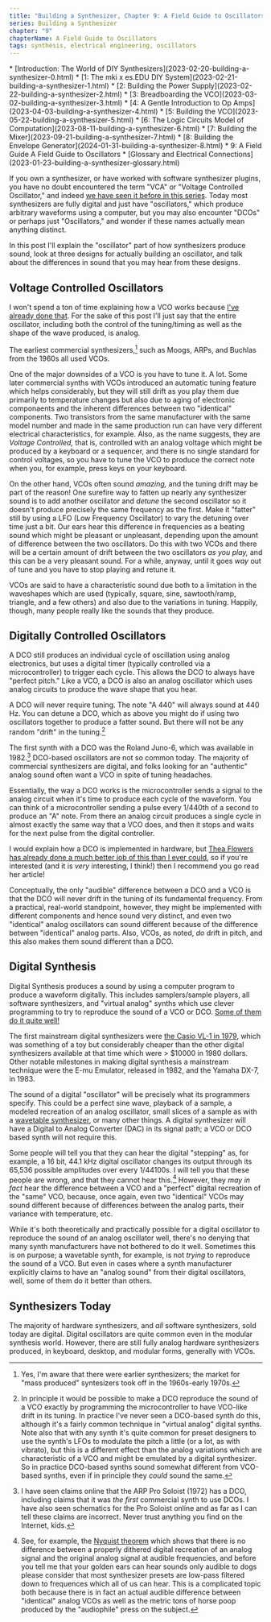 ```yaml
---
title: "Building a Synthesizer, Chapter 9: A Field Guide to Oscillators"
series: Building a Synthesizer
chapter: "9"
chapterName: A Field Guide to Oscillators
tags: synthesis, electrical engineering, oscillators
---
```


<div class="toc">
* [Introduction: The World of DIY Synthesizers](2023-02-20-building-a-synthesizer-0.html)
* [1: The mki x es.EDU DIY System](2023-02-21-building-a-synthesizer-1.html)
* [2: Building the Power Supply](2023-02-22-building-a-synthesizer-2.html)
* [3: Breadboarding the VCO](2023-03-02-building-a-synthesizer-3.html)
* [4: A Gentle Introduction to Op Amps](2023-04-03-building-a-synthesizer-4.html)
* [5: Building the VCO](2023-05-22-building-a-synthesizer-5.html)
* [6: The Logic Circuits Model of Computation](2023-08-11-building-a-synthesizer-6.html)
* [7: Building the Mixer](2023-09-21-building-a-synthesizer-7.html)
* [8: Building the Envelope Generator](2024-01-31-building-a-synthesizer-8.html)
* 9: A Field Guide A Field Guide to Oscillators
* [Glossary and Electrical Connections](2023-01-23-building-a-synthesizer-glossary.html)
</div>

If you own a synthesizer, or have worked with software synthesizer plugins, you
have no doubt encountered the term "VCA" or "Voltage Controlled Oscillator," 
and indeed 
[we have seen it before in this series](2023-03-02-building-a-synthesizer-3.html). 
Today most synthesizers are fully digital and just have "oscillators," which produce
arbitrary waveforms using a computer, but you may also encounter "DCOs" or 
perhaps just "Oscillators," and wonder if these names actually mean 
anything distinct.

In this post I'll explain the "oscillator" part of how synthesizers produce 
sound, look at three designs for actually building an oscillator, and talk about
the differences in sound that you may hear from these designs. 

## Voltage Controlled Oscillators

I won't spend a ton of time explaining how a VCO works because 
[I've already done that](2023-03-02-building-a-synthesizer-3.html). For the sake
of this post I'll just say that the entire oscillator, including both the 
control of the tuning/timing as well as the shape of the wave produced, is analog.

The earliest commercial synthesizers,[^commercial] such as Moogs, ARPs, and 
Buchlas from the 1960s all used VCOs. 

One of the major downsides of a VCO is you have to tune it. A lot. Some later
commercial synths with VCOs introduced an automatic tuning feature which helps
considerably, but they will still drift as you play them due primarily to 
temperature changes but also due to aging of electronic componaents and the 
inherent differences between two "identical" components. Two transistors from 
the same manufacturer with the same model number and made in the same production 
run can have very different electrical characteristics, for example. Also, as the name 
suggests, they are *Voltage Controlled,* that is, controlled with an analog 
voltage which might be produced by a keyboard or a sequencer, and there is 
no single standard for control voltages, so you have to tune the VCO to produce
the correct note when you, for example, press keys on your keyboard. 

On the other hand, VCOs often sound *amazing,* and the tuning drift may be part
of the reason! One surefire way to fatten up nearly any synthesizer sound is to
add another oscillator and *detune* the second oscillator so it doesn't produce
precisely the same frequency as the first. Make it "fatter" still by using a 
LFO (Low Frequency Oscillator) to vary the detuning over time just a bit. Our 
ears hear this difference in frequencies as a beating sound
which might be pleasant or unpleasant, depending upon the amount of difference
between the two oscillators. Do this with two VCOs and there will be a certain
amount of drift between the two oscillators *as you play,* and this can be a 
very pleasant sound. For a while, anyway, until it goes *way* out of tune and
you have to stop playing and retune it. 

VCOs are said to have a characteristic sound due both to a limitation in the 
waveshapes which are used (typically, square, sine, sawtooth/ramp, triangle, 
and a few others) and also due to the variations in tuning. Happily, though,
many people really like the sounds that they produce.

## Digitally Controlled Oscillators

A DCO still produces an individual cycle of oscillation using analog electronics,
but uses a digital timer (typically controlled via a microcontroller) to trigger 
each cycle. This allows the DCO to always have "perfect pitch." Like a VCO, a DCO is also an 
analog oscillator which uses analog circuits to produce the wave shape that you
hear. 

A DCO will never require tuning. The note "A 440" will always sound at 440 Hz. 
You can detune a DCO, which as above you might do if using two oscillators 
together to produce a fatter sound. But there will not be any random "drift" in 
the tuning.[^DCO]

The first synth with a DCO was the Roland Juno-6, which was available in 
1982.[^ARP] DCO-based oscillators are not so common today. The majority of 
commercial synthesizers are digital, and folks looking for an "authentic" 
analog sound often want a VCO in spite of tuning headaches. 

Essentially, the way a DCO works is the microcontroller sends a signal to the 
analog circuit when it's time to produce each cycle of the waveform. You can 
think of a microcontroller sending a pulse every 1/440th of a second to produce 
an "A" note. From there an analog circuit produces a single cycle in almost 
exactly the same way that a VCO does, and then it stops and waits for the next 
pulse from the digital controller.

I would explain how a DCO is implemented in hardware, but 
[Thea Flowers has already done a much better job of this than I ever could](https://blog.thea.codes/the-design-of-the-juno-dco/), so if you're interested (and it is *very* interesting, I think!)
then I recommend you go read her article!

Conceptually, the only "audible" difference between a DCO and a VCO is that the 
DCO will never drift in the
tuning of its fundamental frequency. From a practical, real-world standpoint, 
however, they might be implemented with different components and hence sound 
very distinct, and even two "identical" analog oscillators can sound different 
because of the difference between "identical" analog parts. Also, VCOs, as noted,
*do* drift in pitch, and this also makes them sound different than a DCO.

## Digital Synthesis

Digital Synthesis produces a sound by using a computer program to produce 
a waveform digitally. This includes samplers/sample players, all software 
synthesizers, and "virtual analog" synths which use clever programming to try
to reproduce the sound of a VCO or DCO. 
[Some of them do it quite well!](https://www.whippedcreamsounds.com/uhe-diva-review/)

The first mainstream digital synthesizers were [the Casio VL-1 in 1979](https://www.youtube.com/watch?v=3TT5nAW8gi4), which was
something of a toy but considerably cheaper than the other digital synthesizers 
available at that time which were > $10000 in 1980 dollars. Other notable 
milestones in making digital synthesis a mainstream technique were the E-mu 
Emulator, released in 1982, and the Yamaha DX-7, in 1983.

The sound of a digital "oscillator" will be precisely what its programmers 
specify. This could be a perfect sine wave, playback of a sample, 
a modeled recreation of an analog oscillator, small slices of a sample as with a 
[wavetable synthesizer](https://blog.native-instruments.com/what-is-wavetable-synthesis/),
or many other things. A digital synthesizer will have a Digital to Analog 
Converter (DAC) in its signal path; a VCO or DCO based synth will not require 
this.

Some people will tell you that they can hear the digital "stepping" as, for example, a
16 bit, 44.1 kHz digital oscillator changes its output through its 65,536 possible 
amplitudes over every 1/44100s. I will tell you that these people are wrong, and
that they cannot hear this.[^Nyquist] However, they *may in fact* hear the 
difference between a VCO and a "perfect" digital recreation of the "same" VCO, 
because, once again, even two "identical" VCOs may sound different because of 
differences between the analog parts, their variance with temperature, etc. 

While it's both theoretically and practically possible for a digital oscillator
to reproduce the sound of an analog oscillator well, there's no denying that 
many synth manufacturers have not bothered to do it well. Sometimes this is on
purpose; a wavetable synth, for example, is not *trying* to reproduce the sound
of a VCO. But even in cases where a synth manufacturer explicitly claims to 
have an "analog sound" from their digital oscillators, well, some of them do 
it better than others.

## Synthesizers Today

The majority of hardware synthesizers, and *all* software synthesizers, sold 
today are digital. Digital oscillators are quite common even in the modular 
synthesis world. However, there are still fully analog hardware synthesizers 
produced, in keyboard, desktop, and modular forms, generally with VCOs. 

[^commercial]: Yes, I'm aware that there were earlier synthesizers; the market 
for "mass produced" syntesizers took off in the 1960s-early 1970s. 

[^ARP]: I have seen claims online that the ARP Pro Soloist (1972) has a DCO, 
including claims that it was *the first* commercial synth to use DCOs. I 
have also seen schematics for the Pro Soloist online and as far as I can tell 
these claims are incorrect. Never trust anything you find on the Internet, kids.

[^DCO]: In principle it would be possible to make a DCO reproduce the sound of
a VCO exactly by programming the microcontroller to have VCO-like drift in its
tuning. In practice I've never seen a DCO-based synth do this, although it's a 
fairly common technique in "virtual analog" digital synths. Note also that 
with any synth it's quite common for preset designers to use the synth's LFOs to 
modulate the pitch a little (or a lot, as with vibrato), but this is a different
effect than the analog variations which are characteristic of a VCO and might 
be emulated by a digital synthesizer. So in practice DCO-based synths sound 
somewhat different from VCO-based synths, even if in principle they *could* 
sound the same.

[^Nyquist]: See, for example, the 
[Nyquist theorem](https://en.wikipedia.org/wiki/Nyquist%E2%80%93Shannon_sampling_theorem)
which shows that there is no difference between a properly dithered digital 
recreation of an analog signal and the original analog signal at audible 
frequencies, and before you tell me that your golden ears can hear sounds only
audible to dogs please consider that most synthesizer presets are low-pass filtered
down to frequences which all of us can hear. This is a complicated topic both
because there is in fact an actual audible difference between "identical" analog
VCOs as well as the metric tons of horse poop produced by the "audiophile" press
on the subject.